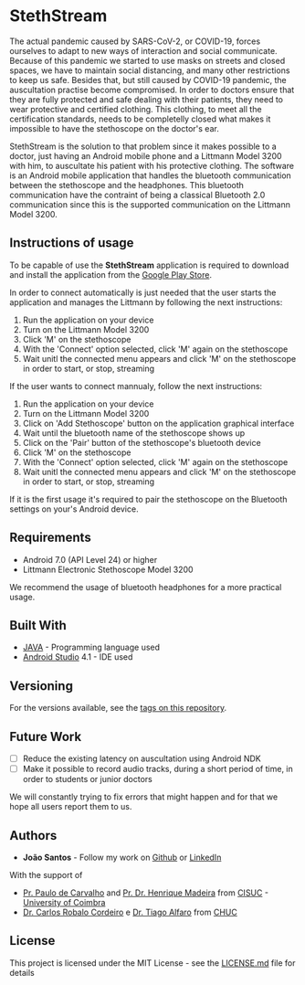 # StethStream

The actual pandemic caused by SARS-CoV-2, or COVID-19, forces ourselves to adapt to new ways of interaction and social communicate. Because of this pandemic we started to use masks on streets and closed spaces, we have to maintain social distancing, and many other restrictions to keep us safe. Besides that, but still caused by COVID-19 pandemic, the auscultation practise become compromised. In order to doctors ensure that they are fully protected and safe dealing with their patients, they need to wear protective and certified clothing. This clothing, to meet all the certification standards, needs to be completelly closed what makes it impossible to have the stethoscope on the doctor's ear.

StethStream is the solution to that problem since it makes possible to a doctor, just having an Android mobile phone and a Littmann Model 3200 with him, to auscultate his patient with his protective clothing. The software is an Android mobile application that handles the bluetooth communication between the stethoscope and the headphones. This bluetooth communication have the contraint of being a classical Bluetooth 2.0 communication since this is the supported communication on the Littmann Model 3200.

## Instructions of usage

To be capable of use the **StethStream** application is required to download and install the application from the [Google Play Store](https://play.google.com/store/apps/details?id=com.uc.health.stethstream).

In order to connect automatically is just needed that the user starts the application and manages the Littmann by following the next instructions:

1. Run the application on your device
2. Turn on the Littmann Model 3200
3. Click 'M' on the stethoscope
4. With the 'Connect' option selected, click 'M' again on the stethoscope
5. Wait unitl the connected menu appears and click 'M' on the stethoscope in order to start, or stop, streaming

If the user wants to connect mannualy, follow the next instructions:

1. Run the application on your device
2. Turn on the Littmann Model 3200
3. Click on 'Add Stethoscope' button on the application graphical interface
4. Wait until the bluetooth name of the stethoscope shows up
5. Click on the 'Pair' button of the stethoscope's bluetooth device
6. Click 'M' on the stethoscope
7. With the 'Connect' option selected, click 'M' again on the stethoscope
8. Wait unitl the connected menu appears and click 'M' on the stethoscope in order to start, or stop, streaming

If it is the first usage it's required to pair the stethoscope on the Bluetooth settings on your's Android device. 

## Requirements

* Android 7.0 (API Level 24) or higher
* Littmann Electronic Stethoscope Model 3200

We recommend the usage of bluetooth headphones for a more practical usage.

## Built With

* [JAVA](https://www.java.com) - Programming language used
* [Android Studio](https://developer.android.com/studio) 4.1 - IDE used

## Versioning

For the versions available, see the [tags on this repository](https://github.com/joaobaptistasantos/StethStream/tags). 

## Future Work

- [ ] Reduce the existing latency on auscultation using Android NDK
- [ ] Make it possible to record audio tracks, during a short period of time, in order to students or junior doctors 

We will constantly trying to fix errors that might happen and for that we hope all users report them to us.

## Authors

* **João Santos** - Follow my work on [Github](https://github.com/joaobaptistasantos) or [LinkedIn](https://www.linkedin.com/in/joão-santos-1a3649143/)

With the support of

* [Pr. Paulo de Carvalho](https://www.cisuc.uc.pt/en/people/paulo-carvalho) and [Pr. Dr. Henrique Madeira](https://www.cisuc.uc.pt/en/people/henrique-madeira) from [CISUC](https://www.cisuc.uc.pt) - [University of Coimbra](https://www.uc.pt)
* [Dr. Carlos Robalo Cordeiro](https://www.uc.pt/fmuc/pessoas/docentes/CarlosCordeiro) e [Dr. Tiago Alfaro](https://www.uc.pt/fmuc/pessoas/docentes/TiagoAlfaro) from [CHUC](https://www.chuc.min-saude.pt)

## License

This project is licensed under the MIT License - see the [LICENSE.md](LICENSE.md) file for details